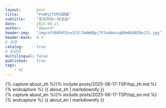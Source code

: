 ```yaml
---
layout:       post
title:        "P=NP之TSP问题解"
subtitle:     "吾志所向一往无前"
date:         2025-04-21
author:       "Zeusro"
header-img:   "img/oYYBAFHlDveICOlTAAWdBpjTP2sAAAvzgB9mBEABZ0e231.jpg"
header-mask:  0.3
# 目录
catalog:      true
# 多语言
multilingual: false
published:    true
tags:
    - AI
---
```



<!-- Chinese Version -->
<div class="zh post-container">
    {% capture about_zh %}{% include posts/2025-06-17-TSP/tsp_zh.md %}{% endcapture %}
    {{ about_zh | markdownify }}
</div>

<!-- English Version -->
<div class="en post-container">
    {% capture about_en %}{% include posts/2025-06-17-TSP/tsp_en.md %}{% endcapture %}
    {{ about_en | markdownify }}
</div>

